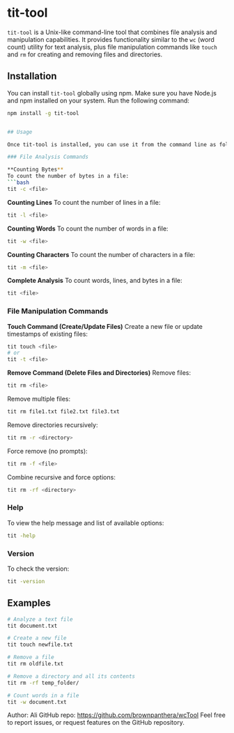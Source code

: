 # tit-tool

`tit-tool` is a Unix-like command-line tool that combines file analysis and manipulation capabilities. It provides functionality similar to the `wc` (word count) utility for text analysis, plus file manipulation commands like `touch` and `rm` for creating and removing files and directories.

## Installation

You can install `tit-tool` globally using npm. Make sure you have Node.js and npm installed on your system. Run the following command:

```bash
npm install -g tit-tool


## Usage

Once tit-tool is installed, you can use it from the command line as follows:

### File Analysis Commands

**Counting Bytes**
To count the number of bytes in a file:
```bash
tit -c <file>
```

**Counting Lines**
To count the number of lines in a file:
```bash
tit -l <file>
```

**Counting Words**
To count the number of words in a file:
```bash
tit -w <file>
```

**Counting Characters**
To count the number of characters in a file:
```bash
tit -m <file>
```

**Complete Analysis**
To count words, lines, and bytes in a file:
```bash
tit <file>
```

### File Manipulation Commands

**Touch Command (Create/Update Files)**
Create a new file or update timestamps of existing files:
```bash
tit touch <file>
# or
tit -t <file>
```

**Remove Command (Delete Files and Directories)**
Remove files:
```bash
tit rm <file>
```

Remove multiple files:
```bash
tit rm file1.txt file2.txt file3.txt
```

Remove directories recursively:
```bash
tit rm -r <directory>
```

Force remove (no prompts):
```bash
tit rm -f <file>
```

Combine recursive and force options:
```bash
tit rm -rf <directory>
```

### Help
To view the help message and list of available options:
```bash
tit -help
```

### Version
To check the version:
```bash
tit -version
```

## Examples

```bash
# Analyze a text file
tit document.txt

# Create a new file
tit touch newfile.txt

# Remove a file
tit rm oldfile.txt

# Remove a directory and all its contents
tit rm -rf temp_folder/

# Count words in a file
tit -w document.txt
```


Author: Ali
GitHub repo: https://github.com/brownpanthera/wcTool
Feel free to report issues, or request features on the GitHub repository.